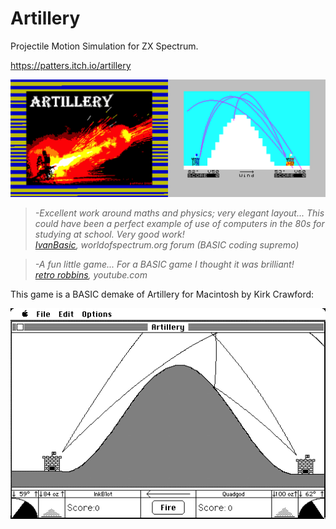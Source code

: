 # Artillery
Projectile Motion Simulation for ZX Spectrum.

https://patters.itch.io/artillery

[![Artillery Screenshots](images/artillery.png "Artillery Screenshots")](https://patters.itch.io/artillery)

> _-Excellent work around maths and physics; very elegant layout...
This could have been a perfect example of use of computers in the 80s for studying at school.
Very good work!  
[IvanBasic](https://spectrumcomputing.co.uk/list?label_id=16585), worldofspectrum.org forum (BASIC coding supremo)_

> _-A fun little game... For a BASIC game I thought it was brilliant!  
[retro robbins](http://www.youtube.com/watch?v=JdqsA7yULRk&t=8m50s), youtube.com_

This game is a BASIC demake of Artillery for Macintosh by Kirk Crawford:

[![Macintosh Artillery](images/artillery_mac.png "Macintosh Artillery")](https://kirkanddonna.com/kirk/artillery)
